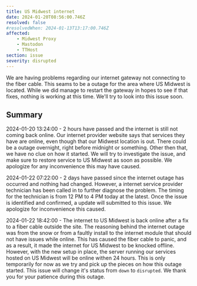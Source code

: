 ```yaml
---
title: US Midwest internet
date: 2024-01-20T08:56:00.746Z
resolved: false
#resolvedWhen: 2024-01-13T13:17:00.746Z
affected:
    - Midwest Proxy
    - Mastodon
    - TTHost
section: issue
severity: disrupted
---
```


We are having problems regarding our internet gateway not connecting to the fiber cable. This seams to be a outage for the area where US Midwest is located. While we did manage to restart the gateway in hopes to see if that fixes, nothing is working at this time. We'll try to look into this issue soon.

## Summary

2024-01-20 13:24:00 - 2 hours have passed and the internet is still not coming back online. Our internet provider website says that services they have are online, even though that our Midwest location is out. There could be a outage overnight, right before midnight or something. Other then that, we have no clue on how it started. We will try to investigate the issue, and make sure to restore service to US Midwest as soon as possible. We apologize for any inconvenience this may have caused.

2024-01-22 07:22:00 - 2 days have passed since the internet outage has occurred and nothing had changed. However, a internet service provider technician has been called in to further diagnose the problem. The timing for the technician is from 12 PM to 4 PM today at the latest. Once the issue is identified and confirmed, a update will submitted to this issue. We apologize for inconvenience this caused.

2024-01-22 18:42:00 - The internet to US Midwest is back online after a fix to a fiber cable outside the site. The reasoning behind the internet outage was from the snow or from a faultly install to the internet module that should not have issues while online. This has caused the fiber cable to panic, and as a result, it made the internet for US Midwest to be knocked offline. However, with the new setup in place, the server running our services hosted on US Midwest will be online withen 24 hours. This is only temporarily for now as we try and pick up the pieces on how this outage started. This issue will change it's status from `down` to `disrupted`. We thank you for your patience during this outage.
